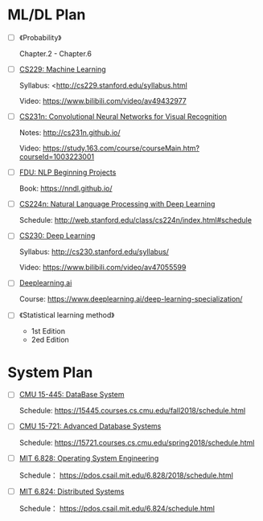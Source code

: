 # ML/DL Plan

- [ ] 《Probability》

  Chapter.2 - Chapter.6

  

- [ ] [CS229: Machine Learning](<http://cs229.stanford.edu/>)

  Syllabus:  <http://cs229.stanford.edu/syllabus.html
  
  Video: https://www.bilibili.com/video/av49432977

  

- [ ] [CS231n: Convolutional Neural Networks for Visual Recognition](<http://cs231n.stanford.edu/>)

  Notes: <http://cs231n.github.io/>
  
  Video: https://study.163.com/course/courseMain.htm?courseId=1003223001

  

- [ ] [FDU: NLP Beginning Projects](<https://github.com/FudanNLP/nlp-beginner>)

  Book: <https://nndl.github.io/>

  

- [ ] [CS224n: Natural Language Processing with Deep Learning](<http://web.stanford.edu/class/cs224n/>)

  Schedule: <http://web.stanford.edu/class/cs224n/index.html#schedule>

  
- [ ] [CS230: Deep Learning](http://cs230.stanford.edu/)

  Syllabus: http://cs230.stanford.edu/syllabus/
  
  Video: https://www.bilibili.com/video/av47055599
  

- [ ] [Deeplearning.ai](<https://www.deeplearning.ai/>)

  Course: <https://www.deeplearning.ai/deep-learning-specialization/>

  

- [ ] 《Statistical learning method》

  - 1st Edition
  - 2ed Edition



# System Plan

- [ ] [CMU 15-445: DataBase System](<https://15445.courses.cs.cmu.edu/fall2018/>)

  Schedule: <https://15445.courses.cs.cmu.edu/fall2018/schedule.html>



- [ ] [CMU 15-721: Advanced Database Systems](<https://15721.courses.cs.cmu.edu/spring2018/>)

  Schedule: <https://15721.courses.cs.cmu.edu/spring2018/schedule.html>



- [ ] [MIT 6.828: Operating System Engineering](<https://pdos.csail.mit.edu/6.828/2018/>)

  Schedule： <https://pdos.csail.mit.edu/6.828/2018/schedule.html>

  

- [ ] [MIT 6.824: Distributed Systems](<https://pdos.csail.mit.edu/6.824/>)

  Schedule： <https://pdos.csail.mit.edu/6.824/schedule.html>


